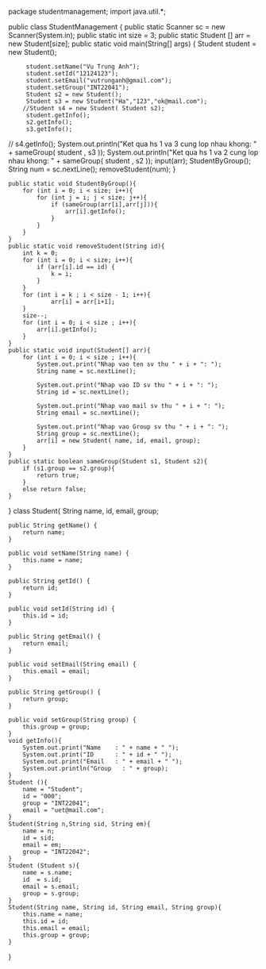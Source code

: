 

package studentmanagement;
import java.util.*;

public class StudentManagement {
    public static Scanner sc = new Scanner(System.in);
    public static int size = 3;
    public static Student [] arr = new Student[size];
    public static void main(String[] args) {
         Student student = new Student();
         
         student.setName("Vu Trung Anh");
         student.setId("12124123");
         student.setEmail("vutrunganh@gmail.com");
         student.setGroup("INT22041");
         Student s2 = new Student();
         Student s3 = new Student("Ha","123","ok@mail.com");
        //Student s4 = new Student( Student s2);
         student.getInfo();
         s2.getInfo();
         s3.getInfo();
//         s4.getInfo();
        System.out.println("Ket qua hs 1 va 3 cung lop nhau khong: " + sameGroup( student , s3 ));
        System.out.println("Ket qua hs 1 va 2 cung lop nhau khong: " + sameGroup( student , s2 ));
        input(arr);
        StudentByGroup(); 
        String num = sc.nextLine();
        removeStudent(num);
    }    

    public static void StudentByGroup(){
        for (int i = 0; i < size; i++){
            for (int j = i; j < size; j++){
                if (sameGroup(arr[i],arr[j])){
                    arr[i].getInfo();
                }
            }
        }
    }
    public static void removeStudent(String id){
        int k = 0;
        for (int i = 0; i < size; i++){
            if (arr[i].id == id) {
                k = i;
            }
        }
        for (int i = k ; i < size - 1; i++){
                arr[i] = arr[i+1];
        }    
        size--;
        for (int i = 0; i < size ; i++){
            arr[i].getInfo();
        }
    }
    public static void input(Student[] arr){
        for (int i = 0; i < size ; i++){    
            System.out.print("Nhap vao ten sv thu " + i + ": ");
            String name = sc.nextLine();
            
            System.out.print("Nhap vao ID sv thu " + i + ": ");
            String id = sc.nextLine();
            
            System.out.print("Nhap vao mail sv thu " + i + ": ");
            String email = sc.nextLine();
            
            System.out.print("Nhap vao Group sv thu " + i + ": ");
            String group = sc.nextLine();
            arr[i] = new Student( name, id, email, group);
        }
    }
    public static boolean sameGroup(Student s1, Student s2){
        if (s1.group == s2.group){
            return true;
        }
        else return false;
    }
}
class Student{
    String name, id, email, group;

    public String getName() {
        return name;
    }

    public void setName(String name) {
        this.name = name;
    }

    public String getId() {
        return id;
    }

    public void setId(String id) {
        this.id = id;
    }

    public String getEmail() {
        return email;
    }

    public void setEmail(String email) {
        this.email = email;
    }

    public String getGroup() {
        return group;
    }

    public void setGroup(String group) {
        this.group = group;
    }
    void getInfo(){
        System.out.print("Name    : " + name + " ");
        System.out.print("ID      : " + id + " ");
        System.out.print("Email   : " + email + " ");
        System.out.println("Group   : " + group);
    }
    Student (){
        name = "Student";
        id = "000";
        group = "INT22041";
        email = "uet@mail.com";
    }
    Student(String n,String sid, String em){
        name = n;
        id = sid;
        email = em;
        group = "INT22042";
    }
    Student (Student s){
        name = s.name;
        id  = s.id;
        email = s.email;
        group = s.group;
    }
    Student(String name, String id, String email, String group){
        this.name = name;
        this.id = id;
        this.email = email;
        this.group = group;
    }
}
